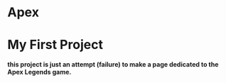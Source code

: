 # Apex

<h1>My First Project</h1>

<strong>this project is just an attempt (failure) to make a page dedicated to the Apex Legends game.</strong>